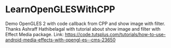 # LearnOpenGLESWithCPP
Demo OpenGLES 2 with code callback from CPP and show image with filter.
Thanks Ashraff Hathibelagal with tutorial about show image and filter
with Effect Media package.
Link: https://code.tutsplus.com/tutorials/how-to-use-android-media-effects-with-opengl-es--cms-23650
